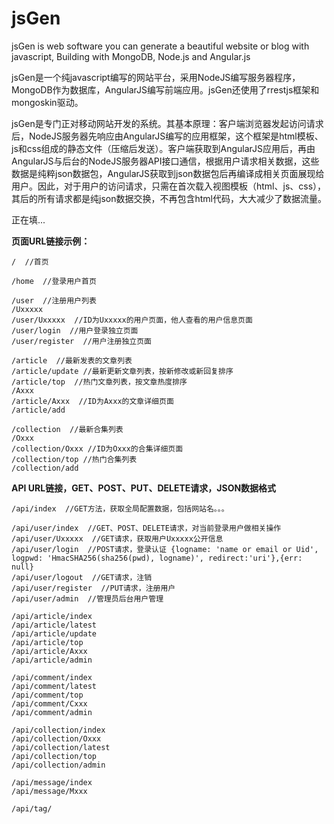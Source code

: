 jsGen
=====

jsGen is web software you can generate a beautiful website or blog with javascript, Building with MongoDB, Node.js and Angular.js


jsGen是一个纯javascript编写的网站平台，采用NodeJS编写服务器程序，MongoDB作为数据库，AngularJS编写前端应用。jsGen还使用了rrestjs框架和mongoskin驱动。

jsGen是专门正对移动网站开发的系统。其基本原理：客户端浏览器发起访问请求后，NodeJS服务器先响应由AngularJS编写的应用框架，这个框架是html模板、js和css组成的静态文件（压缩后发送）。客户端获取到AngularJS应用后，再由AngularJS与后台的NodeJS服务器API接口通信，根据用户请求相关数据，这些数据是纯粹json数据包，AngularJS获取到json数据包后再编译成相关页面展现给用户。因此，对于用户的访问请求，只需在首次载入视图模板（html、js、css），其后的所有请求都是纯json数据交换，不再包含html代码，大大减少了数据流量。

正在填...


**页面URL链接示例：**

    /  //首页

    /home  //登录用户首页

    /user  //注册用户列表
    /Uxxxxx
    /user/Uxxxxx  //ID为Uxxxxx的用户页面，他人查看的用户信息页面
    /user/login  //用户登录独立页面
    /user/register  //用户注册独立页面

    /article  //最新发表的文章列表
    /article/update //最新更新文章列表，按新修改或新回复排序
    /article/top  //热门文章列表，按文章热度排序
    /Axxx
    /article/Axxx  //ID为Axxx的文章详细页面
    /article/add

    /collection  //最新合集列表
    /Oxxx
    /collection/Oxxx //ID为Oxxx的合集详细页面
    /collection/top //热门合集列表
    /collection/add



**API URL链接，GET、POST、PUT、DELETE请求，JSON数据格式**

    /api/index  //GET方法，获取全局配置数据，包括网站名。。。

    /api/user/index  //GET、POST、DELETE请求，对当前登录用户做相关操作
    /api/user/Uxxxxx  //GET请求，获取用户Uxxxxx公开信息
    /api/user/login  //POST请求，登录认证 {logname: 'name or email or Uid', logpwd: 'HmacSHA256(sha256(pwd), logname)', redirect:'uri'},{err: null}
    /api/user/logout  //GET请求，注销
    /api/user/register  //PUT请求，注册用户
    /api/user/admin  //管理员后台用户管理

    /api/article/index
    /api/article/latest
    /api/article/update
    /api/article/top
    /api/article/Axxx
    /api/article/admin

    /api/comment/index
    /api/comment/latest
    /api/comment/top
    /api/comment/Cxxx
    /api/comment/admin

    /api/collection/index
    /api/collection/Oxxx
    /api/collection/latest
    /api/collection/top
    /api/collection/admin

    /api/message/index
    /api/message/Mxxx

    /api/tag/
